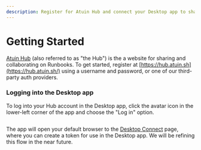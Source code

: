 ```yaml
---
description: Register for Atuin Hub and connect your Desktop app to share runbooks.
---
```


# Getting Started

[Atuin Hub](https://hub.atuin.sh/) (also referred to as "the Hub") is the a website for sharing and collaborating on Runbooks. To get started, register at [https://hub.atuin.sh](https://hub.atuin.sh/) using a username and password, or one of our third-party auth providers.

### Logging into the Desktop app

To log into your Hub account in the Desktop app, click the avatar icon in the lower-left corner of the app and choose the "Log in" option.

<figure><img src="../../images/image (2).png" alt=""><figcaption></figcaption></figure>

The app will open your default browser to the [Desktop Connect](https://hub.atuin.sh/settings/desktop-connect) page, where you can create a token for use in the Desktop app. We will be refining this flow in the near future.

<figure><img src="../../images/image (3).png" alt=""><figcaption></figcaption></figure>
